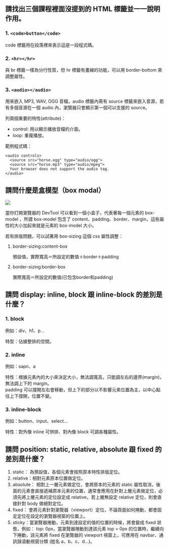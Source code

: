 ## 請找出三個課程裡面沒提到的 HTML 標籤並一一說明作用。

### 1. `<code>button</code>` 

code 標籤用在段落裡來表示這是一段程式碼。

### 2. `<hr></hr>` 

與 br 標籤一樣為分行性質，但 hr 標籤有畫線的功能，可以用 border-bottom 來調整屬性。

### 3. `<audio></audio>`

用來嵌入 MP3, WAV, OGG 音檔，audio 標籤內需有 source 標籤來嵌入音源，若有多個音源在一個 audio 內，瀏覽器只會顯示第一個可以支援的 source。

列兩個重要的特性(attribute)：

* control: 用以顯示播放音檔的介面。
*  loop: 重複播放。

範例程式碼：

```
<audio controls>
  <source src="horse.ogg" type="audio/ogg">
  <source src="horse.mp3" type="audio/mpeg">
  Your browser does not support the audio tag.
</audio>
```

## 請問什麼是盒模型（box modal）

![](https://guxinyan.github.io/blogImg/%E6%A0%87%E5%87%86%E7%9B%92%E6%A8%A1%E5%9E%8B.png)

當你打開瀏覽器的 DevTool 可以看到一個小盒子，代表著每一個元素的 box-model ，所謂 box-model 包含了 content、padding、border、margin，這些屬性的大小加起來就是元素的 box-model 大小。

若有排版問題，可以試著用 box-sizing 這個 css 屬性調整：
1. border-sizing:content-box

    預設值，實際寬高＝所設定的數值＋border＋padding

2. border-sizing:border-box
    
    實際寬高＝所設定的數值(已包含border和padding)


## 請問 display: inline, block 跟 inline-block 的差別是什麼？

### 1. block

例如：div、h1、p...

特型：佔據整排的空間。

### 2. inline

例如：sapn、a

特性：根據元素內的大小來決定大小，無法調寬高，只能調左右的邊界(margin)，無法調上下的 margin。<br>
padding 可以撐開左右會移動，但上下的部分以不影響元素位置為主，以中心點往上下撐開，位置不變。

### 3. inline-block

例如：button、input、select...

特性：對外像 inline 可併排、對內像 block 可調各種屬性。

## 請問 position: static, relative, absolute 跟 fixed 的差別是什麼？

1. static： 為預設值，各個元素會按照原本特性排版定位。
2. relative：相對元素原本位置做定位。
3. absolute： 相對上一層元素做定位，會將原本的元素的 static 屬性取消，後面的元素會直接遞補原本元素的位置，通常會應用在針對上層元素做定位，必須先將上層元素的定位設定成 relative，若上層無設定 relative 定位，則會直接針對 body 做絕對定位。
4. fixed： 會將元素針對瀏覽器（viewport）定位，不論頁面如何捲動，都會固定定位在設定的瀏覽器視窗的位置上。
5. sticky：當瀏覽器捲動，元素到達設定的值的位置的時候，將會變成 fixed 狀態，例如： top: 0px，當瀏覽器捲動到達該元素 top = 0px 的位置時，繼續向下捲動，該元素將 fixed 在瀏覽器的 viewport 視窗上，可應用在 navbar、通訊錄滾動視窗分類 (姓名 a、b、c、d...)。
